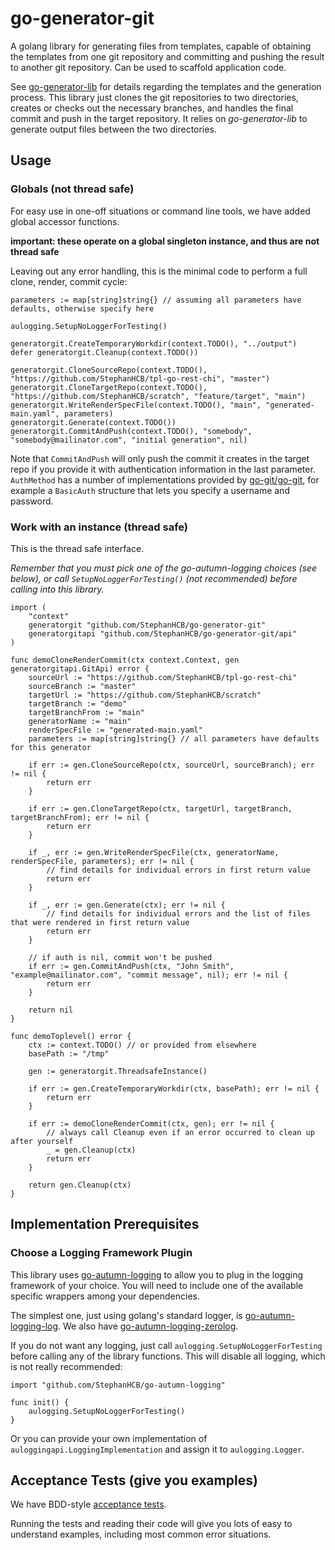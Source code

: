# go-generator-git

A golang library for generating files from templates, capable of obtaining the templates from one git repository
and committing and pushing the result to another git repository. Can be used to scaffold application code.

See [go-generator-lib](https://github.com/StephanHCB/go-generator-lib/) for details regarding the templates and
the generation process. This library just clones the git repositories to two directories, 
creates or checks out the necessary branches, and handles the final commit and push in the target repository. 
It relies on _go-generator-lib_ to generate output files between the two directories.

## Usage

### Globals (not thread safe)

For easy use in one-off situations or command line tools, we have added global accessor functions.

**important: these operate on a global singleton instance, and thus are not thread safe** 

Leaving out any error handling, this is the minimal code to perform a full clone, render, commit cycle:

```
parameters := map[string]string{} // assuming all parameters have defaults, otherwise specify here

aulogging.SetupNoLoggerForTesting()

generatorgit.CreateTemporaryWorkdir(context.TODO(), "../output")
defer generatorgit.Cleanup(context.TODO())

generatorgit.CloneSourceRepo(context.TODO(), "https://github.com/StephanHCB/tpl-go-rest-chi", "master")
generatorgit.CloneTargetRepo(context.TODO(), "https://github.com/StephanHCB/scratch", "feature/target", "main")
generatorgit.WriteRenderSpecFile(context.TODO(), "main", "generated-main.yaml", parameters)
generatorgit.Generate(context.TODO())
generatorgit.CommitAndPush(context.TODO(), "somebody", "somebody@mailinator.com", "initial generation", nil)
```

Note that `CommitAndPush` will only push the commit it creates in the target repo if you provide it
with authentication information in the last parameter. `AuthMethod` has a number of implementations
provided by [go-git/go-git](https://github.com/go-git/go-git), for example a `BasicAuth` structure
that lets you specify a username and password.  

### Work with an instance (thread safe)

This is the thread safe interface.

_Remember that you must pick one of the go-autumn-logging choices (see below), or call `SetupNoLoggerForTesting()` 
(not recommended) before calling into this library._

```
import (
	"context"
	generatorgit "github.com/StephanHCB/go-generator-git"
	generatorgitapi "github.com/StephanHCB/go-generator-git/api"
)

func demoCloneRenderCommit(ctx context.Context, gen generatorgitapi.GitApi) error {
	sourceUrl := "https://github.com/StephanHCB/tpl-go-rest-chi"
	sourceBranch := "master"
	targetUrl := "https://github.com/StephanHCB/scratch"
	targetBranch := "demo"
	targetBranchFrom := "main"
	generatorName := "main"
	renderSpecFile := "generated-main.yaml"
	parameters := map[string]string{} // all parameters have defaults for this generator

	if err := gen.CloneSourceRepo(ctx, sourceUrl, sourceBranch); err != nil {
		return err
	}

	if err := gen.CloneTargetRepo(ctx, targetUrl, targetBranch, targetBranchFrom); err != nil {
		return err
	}

	if _, err := gen.WriteRenderSpecFile(ctx, generatorName, renderSpecFile, parameters); err != nil {
		// find details for individual errors in first return value
		return err
	}

	if _, err := gen.Generate(ctx); err != nil {
		// find details for individual errors and the list of files that were rendered in first return value
		return err
	}

	// if auth is nil, commit won't be pushed
	if err := gen.CommitAndPush(ctx, "John Smith", "example@mailinator.com", "commit message", nil); err != nil {
		return err
	}

	return nil
}

func demoToplevel() error {
	ctx := context.TODO() // or provided from elsewhere
	basePath := "/tmp"

	gen := generatorgit.ThreadsafeInstance()

	if err := gen.CreateTemporaryWorkdir(ctx, basePath); err != nil {
		return err
	}

	if err := demoCloneRenderCommit(ctx, gen); err != nil {
		// always call Cleanup even if an error occurred to clean up after yourself
		_ = gen.Cleanup(ctx)
		return err
	}

	return gen.Cleanup(ctx)
}
```

## Implementation Prerequisites

### Choose a Logging Framework Plugin

This library uses [go-autumn-logging](https://github.com/StephanHCB/go-autumn-logging)
to allow you to plug in the logging framework of your choice. You will need to include one of
the available specific wrappers among your dependencies. 

The simplest one, just using golang's standard
logger, is [go-autumn-logging-log](https://github.com/StephanHCB/go-autumn-logging-log).
We also have [go-autumn-logging-zerolog](https://github.com/StephanHCB/go-autumn-logging-zerolog).

If you do not want any logging, just call `aulogging.SetupNoLoggerForTesting` before calling any of the library 
functions. This will disable all logging, which is not really recommended:

```
import "github.com/StephanHCB/go-autumn-logging"

func init() {
    aulogging.SetupNoLoggerForTesting()
}
```
 
Or you can provide your own implementation of `auloggingapi.LoggingImplementation` and assign it to
`aulogging.Logger`.

## Acceptance Tests (give you examples)

We have BDD-style 
[acceptance tests](https://github.com/StephanHCB/go-generator-git/tree/master/test/acceptance). 

Running the tests and reading their code will give you lots of easy to understand examples, 
including most common error situations.
